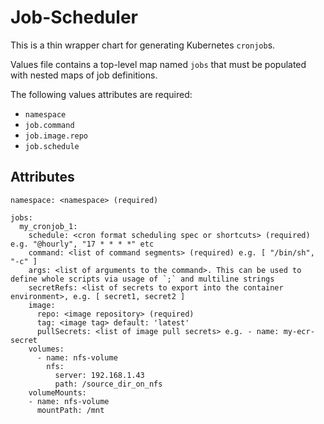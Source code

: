 # Job-Scheduler

This is a thin wrapper chart for generating Kubernetes `cronjob`s.

Values file contains a top-level map named `jobs` that must be populated with nested maps of job definitions.

The following values attributes are required:
* `namespace`
* `job.command`
* `job.image.repo`
* `job.schedule`

## Attributes
```
namespace: <namespace> (required)

jobs:
  my_cronjob_1:
    schedule: <cron format scheduling spec or shortcuts> (required) e.g. "@hourly", "17 * * * *" etc
    command: <list of command segments> (required) e.g. [ "/bin/sh", "-c" ]
    args: <list of arguments to the command>. This can be used to define whole scripts via usage of `;` and multiline strings
    secretRefs: <list of secrets to export into the container environment>, e.g. [ secret1, secret2 ]
    image:
      repo: <image repository> (required)
      tag: <image tag> default: 'latest'
      pullSecrets: <list of image pull secrets> e.g. - name: my-ecr-secret
    volumes:
      - name: nfs-volume
        nfs:
          server: 192.168.1.43
          path: /source_dir_on_nfs
    volumeMounts:
    - name: nfs-volume
      mountPath: /mnt
```
